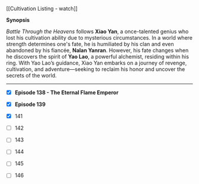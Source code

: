 
[[Cultivation Listing - watch]]

**Synopsis**  

_Battle Through the Heavens_ follows **Xiao Yan**, a once-talented genius who lost his cultivation ability due to mysterious circumstances. In a world where strength determines one's fate, he is humiliated by his clan and even abandoned by his fiancée, **Nalan Yanran**. However, his fate changes when he discovers the spirit of **Yao Lao**, a powerful alchemist, residing within his ring. With Yao Lao’s guidance, Xiao Yan embarks on a journey of revenge, cultivation, and adventure—seeking to reclaim his honor and uncover the secrets of the world.

---

- [x] **Episode 138 - The Eternal Flame Emperor**  
 
- [x] **Episode 139**  
- [x] 141
- [ ] 142
- [ ] 143
- [ ] 144
- [ ] 145
- [ ] 146

